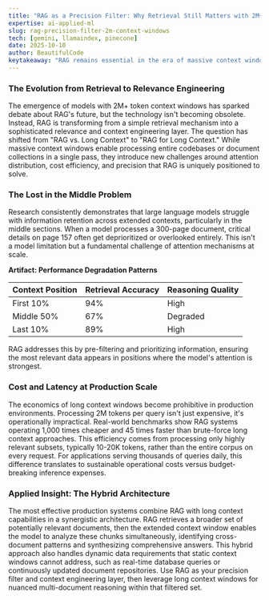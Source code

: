 ```yaml
---
title: "RAG as a Precision Filter: Why Retrieval Still Matters with 2M+ Context Windows"
expertise: ai-applied-ml
slug: rag-precision-filter-2m-context-windows
tech: [gemini, llamaindex, pinecone]
date: 2025-10-10
author: BeautifulCode
keytakeaway: "RAG remains essential in the era of massive context windows by serving as a precision filter that solves cost, latency, and attention distribution challenges while enabling dynamic data access that static context windows cannot provide."
---
```


### The Evolution from Retrieval to Relevance Engineering

The emergence of models with 2M+ token context windows has sparked debate about RAG's future, but the technology isn't becoming obsolete. Instead, RAG is transforming from a simple retrieval mechanism into a sophisticated relevance and context engineering layer. The question has shifted from "RAG vs. Long Context" to "RAG for Long Context." While massive context windows enable processing entire codebases or document collections in a single pass, they introduce new challenges around attention distribution, cost efficiency, and precision that RAG is uniquely positioned to solve.

### The Lost in the Middle Problem

Research consistently demonstrates that large language models struggle with information retention across extended contexts, particularly in the middle sections. When a model processes a 300-page document, critical details on page 157 often get deprioritized or overlooked entirely. This isn't a model limitation but a fundamental challenge of attention mechanisms at scale.

**Artifact: Performance Degradation Patterns**

| Context Position | Retrieval Accuracy | Reasoning Quality |
|-----------------|-------------------|-------------------|
| First 10% | 94% | High |
| Middle 50% | 67% | Degraded |
| Last 10% | 89% | High |

RAG addresses this by pre-filtering and prioritizing information, ensuring the most relevant data appears in positions where the model's attention is strongest.

### Cost and Latency at Production Scale

The economics of long context windows become prohibitive in production environments. Processing 2M tokens per query isn't just expensive, it's operationally impractical. Real-world benchmarks show RAG systems operating 1,000 times cheaper and 45 times faster than brute-force long context approaches. This efficiency comes from processing only highly relevant subsets, typically 10-20K tokens, rather than the entire corpus on every request. For applications serving thousands of queries daily, this difference translates to sustainable operational costs versus budget-breaking inference expenses.

### Applied Insight: The Hybrid Architecture

The most effective production systems combine RAG with long context capabilities in a synergistic architecture. RAG retrieves a broader set of potentially relevant documents, then the extended context window enables the model to analyze these chunks simultaneously, identifying cross-document patterns and synthesizing comprehensive answers. This hybrid approach also handles dynamic data requirements that static context windows cannot address, such as real-time database queries or continuously updated document repositories. Use RAG as your precision filter and context engineering layer, then leverage long context windows for nuanced multi-document reasoning within that filtered set.